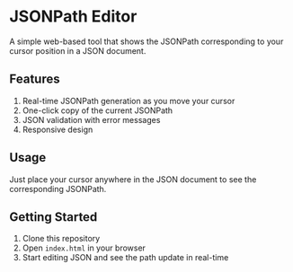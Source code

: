 # JSONPath Editor

A simple web-based tool that shows the JSONPath corresponding to your cursor position in a JSON document.

## Features

1. Real-time JSONPath generation as you move your cursor
2. One-click copy of the current JSONPath
3. JSON validation with error messages
4. Responsive design

## Usage

Just place your cursor anywhere in the JSON document to see the corresponding JSONPath.

## Getting Started

1. Clone this repository
2. Open `index.html` in your browser
3. Start editing JSON and see the path update in real-time
